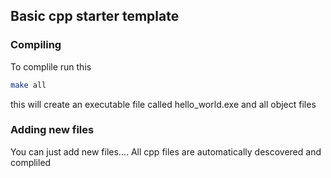 ## Basic cpp starter template

### Compiling

To complile run this

```sh
make all
```

this will create an executable file called hello_world.exe and all object files

### Adding new files

You can just add new files....
All cpp files are automatically descovered and compliled
